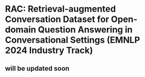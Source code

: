 # RAC: Retrieval-augmented Conversation Dataset for Open-domain Question Answering in Conversational Settings (EMNLP 2024 Industry Track)

## will be updated soon
